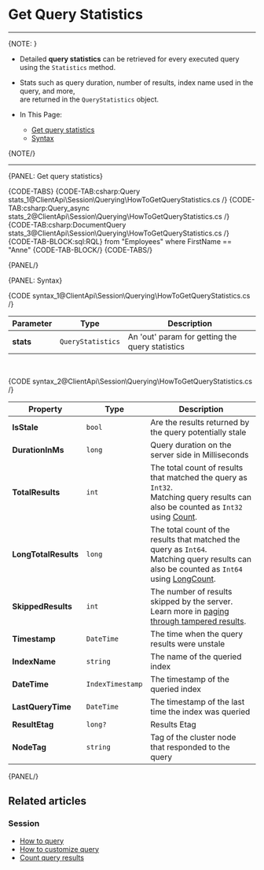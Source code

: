 # Get Query Statistics

---

{NOTE: }

* Detailed __query statistics__ can be retrieved for every executed query using the `Statistics` method.  
  
* Stats such as query duration, number of results, index name used in the query, and more,  
  are returned in the `QueryStatistics` object.

* In This Page:  
   * [Get query statistics](../../../client-api/session/querying/how-to-get-query-statistics#get-query-statistics)  
   * [Syntax](../../../client-api/session/querying/how-to-get-query-statistics#syntax)  

{NOTE/}

---

{PANEL: Get query statistics}

{CODE-TABS}
{CODE-TAB:csharp:Query stats_1@ClientApi\Session\Querying\HowToGetQueryStatistics.cs /}
{CODE-TAB:csharp:Query_async stats_2@ClientApi\Session\Querying\HowToGetQueryStatistics.cs /}
{CODE-TAB:csharp:DocumentQuery stats_3@ClientApi\Session\Querying\HowToGetQueryStatistics.cs /}
{CODE-TAB-BLOCK:sql:RQL}
from "Employees" where FirstName == "Anne"
{CODE-TAB-BLOCK/}
{CODE-TABS/}

{PANEL/}

{PANEL: Syntax}

{CODE syntax_1@ClientApi\Session\Querying\HowToGetQueryStatistics.cs /}

| Parameter  | Type              | Description                                     |
|------------|-------------------|-------------------------------------------------|
| **stats**  | `QueryStatistics` | An 'out' param for getting the query statistics |

<br> 

{CODE syntax_2@ClientApi\Session\Querying\HowToGetQueryStatistics.cs /}

| Property             | Type             | Description                                                                                                                                                                                                              |
|----------------------|------------------|--------------------------------------------------------------------------------------------------------------------------------------------------------------------------------------------------------------------------|
| **IsStale**          | `bool`           | Are the results returned by the query potentially stale                                                                                                                                                                  |
| **DurationInMs**     | `long`           | Query duration on the server side in Milliseconds                                                                                                                                                                        |
| **TotalResults**     | `int`            | The total count of results that matched the query as `Int32`.<br>Matching query results can also be counted as `Int32` using [Count](../../../client-api/session/querying/how-to-count-query-results#count).             |
| **LongTotalResults** | `long`           | The total count of the results that matched the query as `Int64`.<br>Matching query results can also be counted as `Int64` using [LongCount](../../../client-api/session/querying/how-to-count-query-results#longcount). |
| **SkippedResults**   | `int`            | The number of results skipped by the server.<br>Learn more in [paging through tampered results](../../../indexes/querying/paging#paging-through-tampered-results).                                                       |
| **Timestamp**        | `DateTime`       | The time when the query results were unstale                                                                                                                                                                             |
| **IndexName**        | `string`         | The name of the queried index                                                                                                                                                                                            |
| **DateTime**         | `IndexTimestamp` | The timestamp of the queried index                                                                                                                                                                                       |
| **LastQueryTime**    | `DateTime`       | The timestamp of the last time the index was queried                                                                                                                                                                     |
| **ResultEtag**       | `long?`          | Results Etag                                                                                                                                                                                                             |
| **NodeTag**          | `string`         | Tag of the cluster node that responded to the query                                                                                                                                                                      |

{PANEL/}

## Related articles

### Session

- [How to query](../../../client-api/session/querying/how-to-query)
- [How to customize query](../../../client-api/session/querying/how-to-customize-query)
- [Count query results](../../../client-api/session/querying/how-to-count-query-results)
